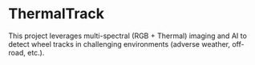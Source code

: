 # ThermalTrack
This project leverages multi-spectral (RGB + Thermal) imaging and AI to detect wheel tracks in challenging environments (adverse weather, off-road, etc.). 
